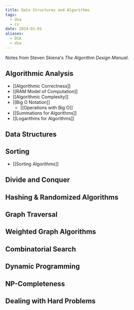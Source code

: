 ```yaml
---
title: Data Structures and Algorithms
tags:
  - dsa
  - cs
date: 2024-01-01
aliases:
  - DSA
  - dsa
---
```

Notes from Steven Skiena's *The Algorithm Design Manual*.
## Algorithmic Analysis
- [[Algorithmic Correctness]]
- [[RAM Model of Computation]]
- [[Algorithmic Complexity]]
- [[Big O Notation]]
	- [[Operations with Big O]]
- [[Summations for Algorithms]]
- [[Logarithms for Algorithms]]

## Data Structures

## Sorting
- [[Sorting Algorithms]]

## Divide and Conquer

## Hashing & Randomized Algorithms

## Graph Traversal

## Weighted Graph Algorithms

## Combinatorial Search

## Dynamic Programming

## NP-Completeness

## Dealing with Hard Problems